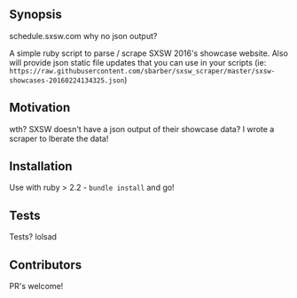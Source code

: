 ## Synopsis

schedule.sxsw.com why no json output?

A simple ruby script to parse / scrape SXSW 2016's showcase website. Also will provide json static file updates that you can use in your scripts (ie: `https://raw.githubusercontent.com/sbarber/sxsw_scraper/master/sxsw-showcases-20160224134325.json`)

## Motivation

wth? SXSW doesn't have a json output of their showcase data? I wrote a scraper to lberate the data!

## Installation

Use with ruby > 2.2 -  `bundle install` and go!

## Tests

Tests? lolsad

## Contributors

PR's welcome!